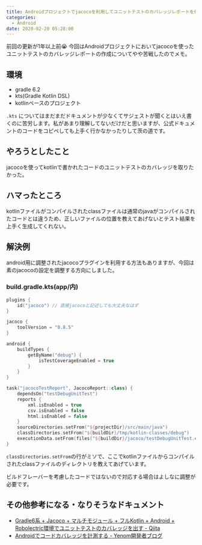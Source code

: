 ```yaml
---
title: Androidプロジェクトでjacocoを利用してユニットテストのカバレッジレポートを作成する
categories:
  - Android
date: 2020-02-20 05:28:00
---
```


前回の更新が1年以上前😭 今回はAndroidプロジェクトにおいてjacocoを使ったユニットテストのカバレッジレポートの作成についてやや苦戦したのでメモ。

<!-- more -->

## 環境
- gradle 6.2
- kts(Gradle Kotlin DSL)
- kotlinベースのプロジェクト

`.kts` についてはまだまだドキュメントが少なくてサジェストが聞くとはいえ書くのに苦労します。私があまり理解してないだけだと思いますが、公式ドキュメントのコードをコピペしても上手く行かなかったりして茨の道です。

## やろうとしたこと
jacocoを使ってkotlinで書かれたコードのユニットテストのカバレッジを取りたかった。

## ハマったところ
kotlinファイルがコンパイルされたclassファイルは通常のjavaがコンパイルされたコードとは違うため、正しいファイルの位置を教えてあげないとテスト結果を上手く生成してくれない。

## 解決例
android用に調整されたjacocoプラグインを利用する方法もありますが、今回は素のjacocoの設定を調整する方向にしました。

### build.gradle.kts(app/内)

```kts
plugins {
    id("jacoco") // 直接jacocoと記述しても大丈夫なはず
}

jacoco {
    toolVersion = "0.8.5"
}

android {
    buildTypes {
        getByName("debug") {
            isTestCoverageEnabled = true
        }
    }
}

task("jacocoTestReport", JacocoReport::class) {
    dependsOn("testDebugUnitTest")
    reports {
        xml.isEnabled = true
        csv.isEnabled = false
        html.isEnabled = false
    }
    sourceDirectories.setFrom("${projectDir}/src/main/java")
    classDirectories.setFrom("${buildDir}/tmp/kotlin-classes/debug")
    executionData.setFrom(files("${buildDir}/jacoco/testDebugUnitTest.exec"))
}
```

`classDirectories.setFrom`の行がミソで、ここでkotlinファイルからコンパイルされたclassファイルのディレクトリを教えてあげています。

ビルドフレーバーを考慮したコードではないので対応する場合はよしなに調整が必要です。

## その他参考になる・なりそうなドキュメント
- [Gradle6系 + Jacoco + マルチモジュール + フルKotlin + Android + Robolectric環境でユニットテストのカバレッジを出す - Qiita](https://qiita.com/ryo_mm2d/items/e431326f701e74ec49fa)
- [Androidでコードカバレッジを計測する - Yenom開発者ブログ](https://developers.yenom.tech/entry/2018/04/15/152110)
